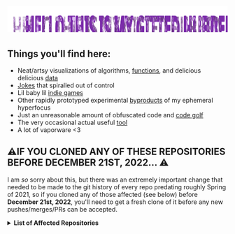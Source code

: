 # <img src="header.svg" alt="Hello This Is My Gitted Hubbed" width="100%" height="60">
## Things you'll find here:
- Neat/artsy visualizations of algorithms, [functions](https://github.com/pyroan/GravMap), and delicious delicious [data](https://github.com/Pyroan/AdventOfCode2021#visualizations)
- [Jokes](https://github.com/pyroan/Unilang) that spiralled out of control
- Lil baby lil [indie games](https://pyroan.itch.io/)
- Other rapidly prototyped experimental [byproducts](https://github.com/Pyroan/stringtheory) of my ephemeral hyperfocus
- Just an unreasonable amount of obfuscated code and [code golf](https://github.com/Pyroan/AdventOfCode2022/blob/master/day9/day9golf.py)
- The very occasional actual useful [tool](https://github.com/Pyroan/love-build)
- A lot of vaporware <3

## ⚠️IF YOU CLONED ANY OF THESE REPOSITORIES BEFORE DECEMBER 21ST, 2022... ⚠️
I am *so* sorry about this, but there was an extremely important change that needed to be made to the git history of every repo predating roughly Spring of 2021, so if you cloned any of those affected (see below) before **December 21st, 2022**, you'll need to get a fresh clone of it before any new pushes/merges/PRs can be accepted.

<details><summary><strong>List of Affected Repositories</strong></summary>
  
  - [80-Days](https://github.com/Pyroan/80-Days)
  - [Abes-Kooky-Halloween-Caper](https://github.com/Pyroan/Abes-Kooky-Halloween-Caper)
  - [AdventOfCode2019](https://github.com/Pyroan/AdventOfCode2019)
  - [AdventOfCode2020](https://github.com/Pyroan/AdventOfCode2020)
  - [AdventOfCode2021](https://github.com/Pyroan/AdventOfCode2021)
  - [Aquario](https://github.com/Pyroan/Aquario)
  - [arduino_7seg_thermometer](https://github.com/Pyroan/arduino_7seg_thermometer)
  - [Emulation-Of-Baroque-Melodies](https://github.com/Pyroan/Emulation-Of-Baroque-Melodies)
  - [GravMap](https://github.com/Pyroan/GravMap)
  - [Mandelbrot](https://github.com/Pyroan/Mandelbrot)
  - [Predator-Prey](https://github.com/Pyroan/Predator-Prey)
  - [So-Many-Levels](https://github.com/Pyroan/So-Many-Levels)
  - [Spectrum-Shooter-2](https://github.com/Pyroan/Spectrum-Shooter-2)
  - [stringtheory](https://github.com/Pyroan/stringtheory)
  - [SWGL](https://github.com/Pyroan/SWGL)
  - [Unilang](https://github.com/Pyroan/Unilang)

</details>
